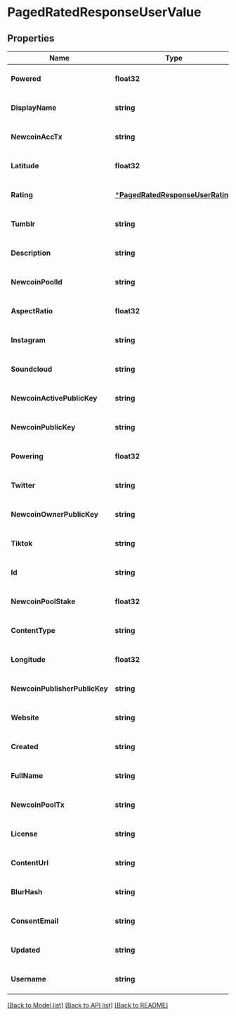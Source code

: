 # PagedRatedResponseUserValue

## Properties
Name | Type | Description | Notes
------------ | ------------- | ------------- | -------------
**Powered** | **float32** |  | [optional] [default to null]
**DisplayName** | **string** |  | [optional] [default to null]
**NewcoinAccTx** | **string** |  | [optional] [default to null]
**Latitude** | **float32** |  | [optional] [default to null]
**Rating** | [***PagedRatedResponseUserRating**](PagedRatedResponseUser_rating.md) |  | [optional] [default to null]
**Tumblr** | **string** |  | [optional] [default to null]
**Description** | **string** |  | [optional] [default to null]
**NewcoinPoolId** | **string** |  | [optional] [default to null]
**AspectRatio** | **float32** |  | [optional] [default to null]
**Instagram** | **string** |  | [optional] [default to null]
**Soundcloud** | **string** |  | [optional] [default to null]
**NewcoinActivePublicKey** | **string** |  | [optional] [default to null]
**NewcoinPublicKey** | **string** |  | [optional] [default to null]
**Powering** | **float32** |  | [optional] [default to null]
**Twitter** | **string** |  | [optional] [default to null]
**NewcoinOwnerPublicKey** | **string** |  | [optional] [default to null]
**Tiktok** | **string** |  | [optional] [default to null]
**Id** | **string** |  | [optional] [default to null]
**NewcoinPoolStake** | **float32** |  | [optional] [default to null]
**ContentType** | **string** |  | [optional] [default to null]
**Longitude** | **float32** |  | [optional] [default to null]
**NewcoinPublisherPublicKey** | **string** |  | [optional] [default to null]
**Website** | **string** |  | [optional] [default to null]
**Created** | **string** |  | [optional] [default to null]
**FullName** | **string** |  | [optional] [default to null]
**NewcoinPoolTx** | **string** |  | [optional] [default to null]
**License** | **string** |  | [optional] [default to null]
**ContentUrl** | **string** |  | [optional] [default to null]
**BlurHash** | **string** |  | [optional] [default to null]
**ConsentEmail** | **string** |  | [optional] [default to null]
**Updated** | **string** |  | [optional] [default to null]
**Username** | **string** |  | [optional] [default to null]

[[Back to Model list]](../README.md#documentation-for-models) [[Back to API list]](../README.md#documentation-for-api-endpoints) [[Back to README]](../README.md)


